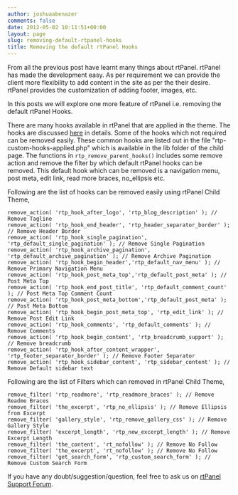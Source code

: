 ```yaml
---
author: joshuaabenazer
comments: false
date: 2012-05-02 10:11:51+00:00
layout: page
slug: removing-default-rtpanel-hooks
title: Removing the default rtPanel Hooks
---
```


From all the previous post have learnt many things about rtPanel. rtPanel has made the development easy. As per requirement we can provide the client more flexibility to add content in the site as per the their desire. rtPanel provides the customization of adding footer, images, etc.

In this posts we will explore one more feature of rtPanel i.e. removing the default rtPanel Hooks.

There are many hooks available in rtPanel that are applied in the theme. The hooks are discussed [here](https://rtcamp.com/rtpanel/docs/developer/) in details. Some of the hooks which not required can be removed easily. These common hooks are listed out in the file "rtp-custom-hooks-applied.php" which is available in the lib folder of the child page. The functions in `rtp_remove_parent_hooks()` includes some remove action and remove the filter by which default rtPanel hooks can be removed. This default hook which can be removed is a navigation menu, post meta, edit link, read more braces, no_ellipsis etc.

Following are the list of hooks can be removed easily using rtPanel Child Theme,

    
    remove_action( 'rtp_hook_after_logo', 'rtp_blog_description' ); // Remove Tagline
    remove_action( 'rtp_hook_end_header', 'rtp_header_separator_border' ); // Remove Header Border
    remove_action( 'rtp_hook_single_pagination', 'rtp_default_single_pagination' ); // Remove Single Pagination
    remove_action( 'rtp_hook_archive_pagination', 'rtp_default_archive_pagination' ); // Remove Archive Pagination
    remove_action( 'rtp_hook_begin_header','rtp_default_nav_menu' ); // Remove Primary Navigation Menu
    remove_action( 'rtp_hook_post_meta_top','rtp_default_post_meta' ); // Post Meta Top
    remove_action( 'rtp_hook_end_post_title', 'rtp_default_comment_count' ); // Post Meta Top Comment Count
    remove_action( 'rtp_hook_post_meta_bottom','rtp_default_post_meta' ); // Post Meta Bottom
    remove_action( 'rtp_hook_begin_post_meta_top', 'rtp_edit_link' ); // Remove Post Edit Link
    remove_action( 'rtp_hook_comments', 'rtp_default_comments' ); // Remove Comments
    remove_action( 'rtp_hook_begin_content', 'rtp_breadcrumb_support' ); // Remove breadcrumb
    remove_action( 'rtp_hook_after_content_wrapper', 'rtp_footer_separator_border' ); // Remove Footer Separator
    remove_action( 'rtp_hook_sidebar_content', 'rtp_sidebar_content' ); // Remove Default sidebar text


Following are the list of Filters which can removed in rtPanel Child Theme,

    
    remove_filter( 'rtp_readmore', 'rtp_readmore_braces' ); // Remove Readme Braces
    remove_filter( 'the_excerpt', 'rtp_no_ellipsis' ); // Remove Ellipsis from Excerpt
    remove_filter( 'gallery_style', 'rtp_remove_gallery_css' ); // Remove Gallery Style
    remove_filter( 'excerpt_length', 'rtp_new_excerpt_length' ); // Remove Excerpt Length
    remove_filter( 'the_content', 'rt_nofollow' ); // Remove No Follow
    remove_filter( 'the_excerpt', 'rt_nofollow' ); // Remove No Follow
    remove_filter( 'get_search_form', 'rtp_custom_search_form' ); // Remove Custom Search Form



If you have any doubt/suggestion/question, feel free to ask us on [rtPanel Support Forum](https://rtcamp.com/support/forum/rtpanel/).
